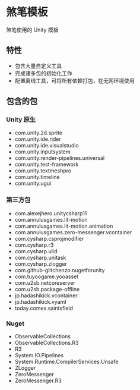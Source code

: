 # 煞笔模板

煞笔使用的 Unity 模板

## 特性

- 包含大量自定义工具
- 完成诸多包的初始化工作
- 配置离线工具，可将所有依赖打包，在无网环境使用

## 包含的包

### Unity 原生

- com.unity.2d.sprite
- com.unity.ide.rider
- com.unity.ide.visualstudio
- com.unity.inputsystem
- com.unity.render-pipelines.universal
- com.unity.test-framework
- com.unity.textmeshpro
- com.unity.timeline
- com.unity.ugui

### 第三方包

- com.alexejhero.unitycsharp11
- com.annulusgames.lit-motion
- com.annulusgames.lit-motion.animation
- com.annulusgames.zero-messenger.vcontainer
- com.cysharp.csprojmodifier
- com.cysharp.r3
- com.cysharp.ulid
- com.cysharp.unitask
- com.cysharp.zlogger
- com.github-glitchenzo.nugetforunity
- com.tuyoogame.yooasset
- com.u2sb.netcoreserver
- com.u2sb.package-offline
- jp.hadashikick.vcontainer
- jp.hadashikick.vyaml
- today.comes.saintsfield

### Nuget

- ObservableCollections
- ObservableCollections.R3
- R3
- System.IO.Pipelines
- System.Runtime.CompilerServices.Unsafe
- ZLogger
- ZeroMessenger
- ZeroMessenger.R3
